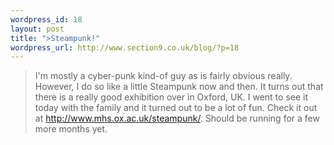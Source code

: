 ```yaml
--- 
wordpress_id: 18
layout: post
title: ">Steampunk!"
wordpress_url: http://www.section9.co.uk/blog/?p=18
---
```

>I'm mostly a cyber-punk kind-of guy as is fairly obvious really. However, I do so like a little Steampunk now and then. It turns out that there is a really good exhibition over in Oxford, UK. I went to see it today with the family and it turned out to be a lot of fun. Check it out at <a href="http://www.mhs.ox.ac.uk/steampunk/">http://www.mhs.ox.ac.uk/steampunk/</a>. Should be running for a few more months yet.
